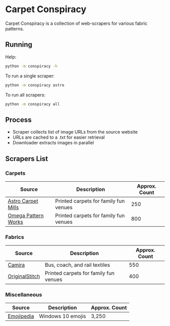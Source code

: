 # Carpet Conspiracy

Carpet Conspiracy is a collection of web-scrapers for various fabric patterns.

## Running

Help:

```bash
python -m conspiracy -h
```

To run a single scraper:

```bash
python -m conspiracy astro
```

To run all scrapers:

```bash
python -m conspiracy all
```

## Process

- Scraper collects list of image URLs from the source website
- URLs are cached to a .txt for easier retrieval
- Downloader extracts images in parallel

## Scrapers List

### Carpets

| Source | Description | Approx. Count |
| ------ | ----------- | ------------- |
| [Astro Carpet Mills](https://www.astrocarpetmills.com/) | Printed carpets for family fun venues | 250 |
| [Omega Pattern Works](https://www.omegapatternworks.com/) | Printed carpets for family fun venues | 800 |

### Fabrics

| Source | Description | Approx. Count |
| ------ | ----------- | ------------- |
| [Camira](https://www.camirafabrics.com/) | Bus, coach, and rail textiles | 550 |
| [OriginalStitch](https://originalstitch.com/) | Printed carpets for family fun venues | 400 |

### Miscellaneous

| Source | Description | Approx. Count |
| ------ | ----------- | ------------- |
| [Emojipedia](https://originalstitch.com/) | Windows 10 emojis | 3,250 |
